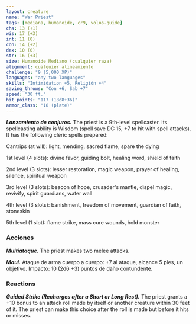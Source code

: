 ```yaml
---
layout: creature
name: "War Priest"
tags: [mediana, humanoide, cr9, volos-guide]
cha: 13 (+1)
wis: 17 (+3)
int: 11 (0)
con: 14 (+2)
dex: 10 (0)
str: 16 (+3)
size: Humanoide Mediano (cualquier raza)
alignment: cualquier alineamiento
challenge: "9 (5,000 XP)"
languages: "any two languages"
skills: "Intimidation +5, Religión +4"
saving_throws: "Con +6, Sab +7"
speed: "30 ft."
hit_points: "117 (18d8+36)"
armor_class: "18 (plate)"
---
```


***Lanzamiento de conjuros.*** The priest is a 9th-level spellcaster. Its spellcasting ability is Wisdom (spell save DC 15, +7 to hit with spell attacks). It has the following cleric spells prepared:

Cantrips (at will): light, mending, sacred flame, spare the dying

1st level (4 slots): divine favor, guiding bolt, healing word, shield of faith

2nd level (3 slots): lesser restoration, magic weapon, prayer of healing, silence, spiritual weapon

3rd level (3 slots): beacon of hope, crusader's mantle, dispel magic, revivify, spirit guardians, water wall

4th level (3 slots): banishment, freedom of movement, guardian of faith, stoneskin

5th level (1 slot): flame strike, mass cure wounds, hold monster

### Acciones

***Multiataque.*** The priest makes two melee attacks.

***Maul.*** Ataque de arma cuerpo a cuerpo: +7 al ataque, alcance 5 pies, un objetivo. Impacto: 10 (2d6 +3) puntos de daño contundente.

### Reactions

***Guided Strike (Recharges after a Short or Long Rest).*** The priest grants a +10 bonus to an attack roll made by itself or another creature within 30 feet of it. The priest can make this choice after the roll is made but before it hits or misses.